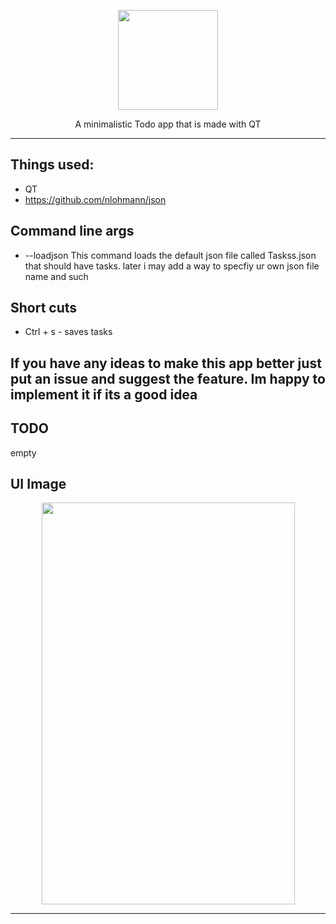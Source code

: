 <p align="center">
  <img width="160" height="160" src="https://raw.githubusercontent.com/danieljo12/MinimalisticTodo/master/toodolo.png">
</p>
<p align="center">
  A minimalistic Todo app that is made with QT 
</p>

------

## Things used:
  * QT
  * https://github.com/nlohmann/json

## Command line args
* --loadjson  This command loads the default json file called Taskss.json that should have tasks. later i may add a way to specfiy ur own json file name and such

## Short cuts
* Ctrl + s - saves tasks

## If you have any ideas to make this app better just put an issue and suggest the feature. Im happy to implement it if its a good idea

## TODO
empty

## UI Image

<p align="center">
  <img width="405" height="643" src="https://raw.githubusercontent.com/danieljo12/MinimalistiTodo/master/appimage.PNG">
</p>


------
